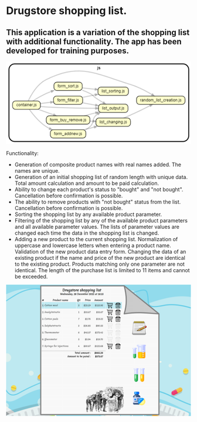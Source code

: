 # Drugstore shopping list.

## This application is a variation of the shopping list with additional functionality. The app has been developed for training purposes.

![screenshot](./img/dependencies.png)

Functionality:

- Generation of composite product names with real names added. The names are unique.
- Generation of an initial shopping list of random length with unique data. Total amount calculation and amount to be paid calculation.
- Ability to change each product's status to "bought" and "not bought". Cancellation before confirmation is possible.
- The ability to remove products with "not bought" status from the list. Cancellation before confirmation is possible.
- Sorting the shopping list by any available product parameter.
- Filtering of the shopping list by any of the available product parameters and all available parameter values. The lists of parameter values are changed each time the data in the shopping list is changed.
- Adding a new product to the current shopping list. Normalization of uppercase and lowercase letters when entering a product name. Validation of the new product data entry form. Changing the data of an existing product if the name and price of the new product are identical to the existing product. Products matching only one parameter are not identical. The length of the purchase list is limited to 11 items and cannot be exceeded.

![screenshot](./img/screenshot.png)

